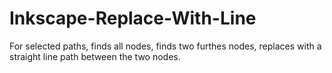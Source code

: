 # Inkscape-Replace-With-Line
For selected paths, finds all nodes, finds two furthes nodes, replaces with a straight line path between the two nodes.
